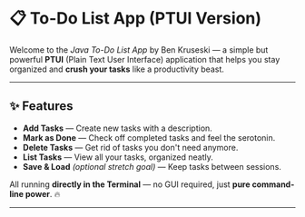 # 📋 **To-Do List App (PTUI Version)**

Welcome to the *Java To-Do List App* by Ben Kruseski — a simple but powerful **PTUI** (Plain Text User Interface) application that helps you stay organized and **crush your tasks** like a productivity beast. 

---

## ✨ **Features**

- **Add Tasks** — Create new tasks with a description.
- **Mark as Done** — Check off completed tasks and feel the serotonin.
- **Delete Tasks** — Get rid of tasks you don't need anymore.
- **List Tasks** — View all your tasks, organized neatly.
- **Save & Load** *(optional stretch goal)* — Keep tasks between sessions.

All running **directly in the Terminal** — no GUI required, just **pure command-line power**. 🔥

---
